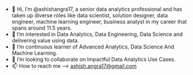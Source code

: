 - 👋 Hi, I’m @ashishangra17, a senior data analytics professional and has taken up diverse roles like data scientist, solution designer, data engineer, 
     machine learning engineer, business analyst in my career that spans around 11.5 years.
- 👀 I’m interested in Data Analytics, Data Engineering, Data Science and delivering value using data.
- 🌱 I’m continuous learner of Advanced Analytics, Data Science And Machine Learning.
- 💞️ I’m looking to collaborate on Impactful Data Analytics Use Cases.
- 📫 How to reach me --> ashish.angra17@gmail.com
